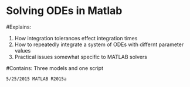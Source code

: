 # Solving ODEs in Matlab  
  
#Explains:
   1. How integration tolerances effect integration times
   2. How to repeatedly integrate a system of ODEs with differnt parameter values
   3. Practical issues somewhat specific to MATLAB solvers
  
#Contains:
  Three models and one script
  
    5/25/2015 MATLAB R2015a

